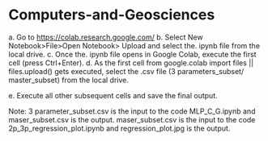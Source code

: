 # Computers-and-Geosciences
a.	Go to https://colab.research.google.com/ 
b.	Select New Notebook>File>Open Notebook> Upload and select the. ipynb file from the local drive.
c.	Once the. ipynb file opens in Google Colab, execute the first cell (press Ctrl+Enter).
d.	As the first cell from google.colab import files || files.upload()
gets executed, select the .csv file (3 parameters_subset/ master_subset) from the local drive.

e.	Execute all other subsequent cells and save the final output. 


Note: 3 parameter_subset.csv is the input to the code MLP_C_G.ipynb and maser_subset.csv is the output. maser_subset.csv is the input to the code 2p_3p_regression_plot.ipynb and regression_plot.jpg is the output.
